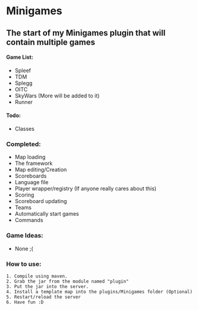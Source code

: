 # Minigames
## The start of my Minigames plugin that will contain multiple games
#### Game List:
* Spleef
* TDM
* Splegg
* OITC
* SkyWars (More will be added to it)
* Runner

#### Todo: 
* Classes

### Completed:
* Map loading
* The framework
* Map editing/Creation
* Scoreboards
* Language file
* Player wrapper/registry (If anyone really cares about this)
* Scoring
* Scoreboard updating
* Teams
* Automatically start games
* Commands

### Game Ideas:
* None ;(

### How to use:
```
1. Compile using maven.
2. Grab the jar from the module named "plugin"
3. Put the jar into the server.
4. Install a template map into the plugins/Minigames folder (Optional)
5. Restart/reload the server
6. Have fun :D
```
